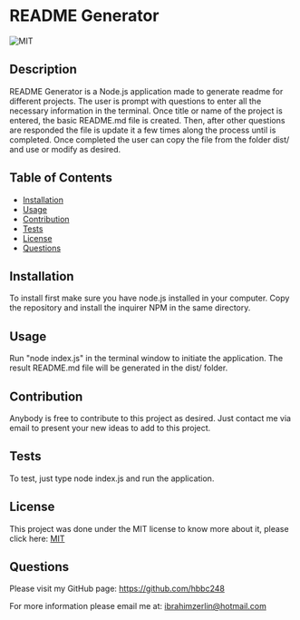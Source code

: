 
  # README Generator

  ![MIT](https://img.shields.io/badge/License-MIT-green)

  ## Description
  README Generator is a Node.js application made to generate readme for different projects. The user is prompt with questions to enter all the necessary information in the terminal. Once title or name of the project is entered, the basic README.md file is created. Then, after other questions are responded the file is update it a few times along the process until is completed. Once completed the user can copy the file from the folder dist/ and use or modify as desired.

  ## Table of Contents
  * [Installation](#installation)
  * [Usage](#usage)
  * [Contribution](#contribution)
  * [Tests](#tests)
  * [License](#license)
  * [Questions](#questions)
  
  ## Installation
  To install first make sure you have node.js installed in your computer. Copy the repository and install the inquirer NPM in the same directory.

  ## Usage
  Run "node index.js" in the terminal window to initiate the application. The result README.md file will be generated in the dist/ folder.

  ## Contribution
  Anybody is free to contribute to this project as desired. Just contact me via email to present your new ideas to add to this project.

  ## Tests
  To test, just type node index.js and run the application.

  ## License
  This project was done under the MIT license to know more about it, please click here: [MIT](https://choosealicense.com/licenses/mit/)

  ## Questions
  Please visit my GitHub page: https://github.com/hbbc248
  
  For more information please email me at: ibrahimzerlin@hotmail.com
  